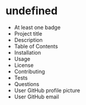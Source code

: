 
  # undefined
  
* At least one badge
* Project title
* Description
* Table of Contents
* Installation
* Usage
* License
* Contributing
* Tests
* Questions
* User GitHub profile picture
* User GitHub email

  
